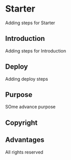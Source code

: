 # Starter 

Adding steps for Starter

## Introduction

Adding steps for Introduction


## Deploy 

Adding deploy steps
## Purpose
SOme advance purpose
## Copyright
## Advantages
All rights reserved
